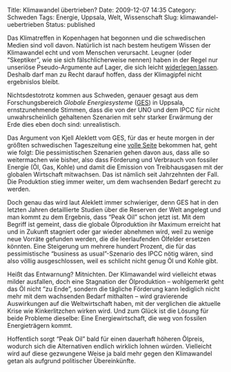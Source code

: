 Title: Klimawandel übertrieben?
Date: 2009-12-07 14:35
Category: Schweden
Tags: Energie, Uppsala, Welt, Wissenschaft
Slug: klimawandel-uebertrieben
Status: published

Das Klimatreffen in Kopenhagen hat begonnen und die schwedischen Medien
sind voll davon. Natürlich ist nach bestem heutigem Wissen der
Klimawandel echt und vom Menschen verursacht. Leugner (oder “Skeptiker”,
wie sie sich fälschlicherweise nennen) haben in der Regel nur unseriöse
Pseudo-Argumente auf Lager, die sich leicht [widerlegen
lassen](http://www.scientificamerican.com/article.cfm?id=seven-answers-to-climate-contrarian-nonsense).
Deshalb darf man zu Recht darauf hoffen, dass der Klimagipfel nicht
ergebnislos bleibt.

Nichtsdestotrotz kommen aus Schweden, genauer gesagt aus dem
Forschungsbereich *Globale Energiesysteme*
([GES](http://www.fysast.uu.se/ges/)) in Uppsala, ernstzunehmende
Stimmen, dass die von der UNO und dem IPCC für nicht unwahrscheinlich
gehaltenen Szenarien mit sehr starker Erwärmung der Erde dies eben doch
sind: unrealistisch.

Das Argument von Kjell Aleklett vom GES, für das er heute morgen in der
größten schwedischen Tageszeitung eine [volle
Seite](http://www.dn.se/opinion/debatt/fns-framtidsscenarier-for-klimatet-ar-rena-fantasier-1.1008798)
bekommen hat, geht wie folgt: Die pessimistischen Szenarien gehen davon
aus, dass alle so weitermachen wie bisher, also dass Förderung und
Verbrauch von fossiler Energie (Öl, Gas, Kohle) und damit die Emission
von Treibhausgasen mit der globalen Wirtschaft mitwachsen. Das ist
nämlich seit Jahrzehnten der Fall. Die Produktion stieg immer weiter, um
dem wachsenden Bedarf gerecht zu werden.

Doch genau das wird laut Aleklett immer schwieriger, denn GES hat in den
letzten Jahren detaillierte Studien über die Reserven der Welt angelegt
und man kommt zu dem Ergebnis, dass “Peak Oil” schon jetzt ist. Mit dem
Begriff ist gemeint, dass die globale Ölproduktion ihr Maximum erreicht
hat und in Zukunft stagniert oder gar wieder abnehmen wird, weil zu
wenige neue Vorräte gefunden werden, die die leerlaufenden Ölfelder
ersetzen könnten. Eine Steigerung um mehrere hundert Prozent, die für
das pessimistische “business as usual”-Szenario des IPCC nötig wären,
sind also völlig ausgeschlossen, weil es schlicht nicht genug Öl und
Kohle gibt.

Heißt das Entwarnung? Mitnichten. Der Klimawandel wird vielleicht etwas
milder ausfallen, doch eine Stagnation der Ölproduktion – wohlgemerkt
geht das Öl nicht “zu Ende”, sondern die tägliche Förderung kann
lediglich nicht mehr mit dem wachsenden Bedarf mithalten – wird
gravierende Auswirkungen auf die Weltwirtschaft haben, mit der
verglichen die aktuelle Krise wie Kinkerlitzchen wirken wird. Und zum
Glück ist die Lösung für beide Probleme dieselbe: Eine
Energiewirtschaft, die weg von fossilen Energieträgern kommt.

Hoffentlich sorgt “Peak Oil” bald für einen dauerhaft höheren Ölpreis,
wodurch sich die Alternativen endlich wirklich lohnen würden. Vielleicht
wird auf diese gezwungene Weise ja bald mehr gegen den Klimawandel getan
als aufgrund politischer Übereinkünfte.

